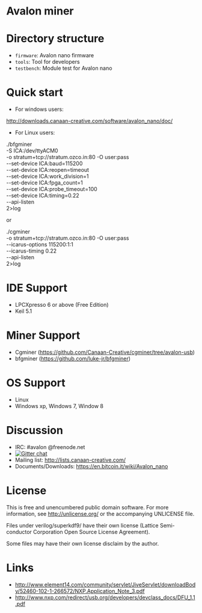 Avalon miner
==========

Directory structure
===================
* `firmware`: Avalon nano firmware
* `tools`: Tool for developers
* `testbench`: Module test for Avalon nano

Quick start
==========
* For windows users:

http://downloads.canaan-creative.com/software/avalon_nano/doc/

* For Linux users:

./bfgminer \
       -S ICA:/dev/ttyACM0 \
       -o stratum+tcp://stratum.ozco.in:80 -O user:pass \
       --set-device ICA:baud=115200 \
       --set-device ICA:reopen=timeout \
       --set-device ICA:work_division=1 \
       --set-device ICA:fpga_count=1 \
       --set-device ICA:probe_timeout=100 \
       --set-device ICA:timing=0.22 \
       --api-listen \
       2>log
       
or

./cgminer \
       -o stratum+tcp://stratum.ozco.in:80 -O user:pass \
       --icarus-options 115200:1:1 \
       --icarus-timing 0.22 \
       --api-listen \
       2>log
       
IDE Support
=============
* LPCXpresso 6 or above (Free Edition)
* Keil 5.1

Miner Support
=======
* Cgminer (https://github.com/Canaan-Creative/cgminer/tree/avalon-usb)
* bfgminer (https://github.com/luke-jr/bfgminer)

OS Support
=======
* Linux
* Windows xp, Windows 7, Window 8

Discussion
==========
* IRC: #avalon @freenode.net
* [![Gitter chat](https://badges.gitter.im/Canaan-Creative/Avalon-nano.png)](https://gitter.im/Canaan-Creative/Avalon-nano)
* Mailing list: http://lists.canaan-creative.com/
* Documents/Downloads: https://en.bitcoin.it/wiki/Avalon_nano

License
=======
This is free and unencumbered public domain software. For more information,
see http://unlicense.org/ or the accompanying UNLICENSE file.

Files under verilog/superkdf9/ have their own license (Lattice Semi-
conductor Corporation Open Source License Agreement).

Some files may have their own license disclaim by the author.

Links
=====
* http://www.element14.com/community/servlet/JiveServlet/downloadBody/52460-102-1-266572/NXP.Application_Note_3.pdf
* http://www.nxp.com/redirect/usb.org/developers/devclass_docs/DFU_1.1.pdf
